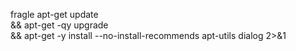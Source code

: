   fragle apt-get update \
    && apt-get -qy upgrade \
    && apt-get -y install --no-install-recommends apt-utils dialog 2>&1

